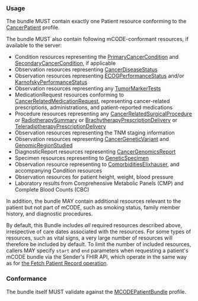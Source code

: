 ### Usage

The bundle MUST contain exactly one Patient resource conforming to the [CancerPatient](StructureDefinition-mcode-cancer-patient.html) profile.

The bundle MUST also contain following mCODE-conformant resources, if available to the server:

* Condition resources representing the [PrimaryCancerCondition](StructureDefinition-mcode-primary-cancer-condition.html) and [SecondaryCancerCondition](StructureDefinition-mcode-secondary-cancer-condition.html), if applicable
* Observation resources representing [CancerDiseaseStatus](StructureDefinition-mcode-cancer-disease-status.html)
* Observation resources representing [ECOGPerformanceStatus](StructureDefinition-mcode-ecog-performance-status.html) and/or [KarnofskyPerformanceStatus](StructureDefinition-mcode-karnofsky-performance-status.html)
* Observation resources representing any [TumorMarkerTests](StructureDefinition-mcode-tumor-marker-test.html)
* MedicationRequest resources conforming to [CancerRelatedMedicationRequest](StructureDefinition-mcode-cancer-related-medication-request.html), representing cancer-related prescriptions, administrations, and patient-reported medications
* Procedure resources representing any [CancerRelatedSurgicalProcedure](StructureDefinition-mcode-cancer-related-surgical-procedure.html) or [RadiotherapySummary](StructureDefinition-mcode-radiotherapy-summary.html) or [BrachytherapyPrescriptionDelivery](StructureDefinition-mcode-brachytherapy-prescription-delivery.html) or [TeleradiotherapyPrescriptionDelivery](StructureDefinition-mcode-teleradiotherapy-prescription-delivery.html)
* Observation resources representing the TNM staging information
* Observation resources representing [CancerGeneticVariant](StructureDefinition-mcode-cancer-genetic-variant.html) and [GenomicRegionStudied](StructureDefinition-mcode-genomic-region-studied.html)
* DiagnosticReport resources representing [CancerGenomicsReport](StructureDefinition-mcode-cancer-genomics-report.html)
* Specimen resources representing to [GeneticSpecimen](StructureDefinition-mcode-genetic-specimen.html)
* Observation resource representing to [ComorbiditiesElixhauser](StructureDefinition-mcode-comorbidities-elixhauser.html), and accompanying Condition resources
* Observation resources for patient height, weight, blood pressure
* Laboratory results from Comprehensive Metabolic Panels (CMP) and Complete Blood Counts (CBC)

In addition, the bundle MAY contain additional resources relevant to the patient but not part of mCODE, such as smoking status, family member history, and diagnostic procedures.

By default, this Bundle includes _all_ required resources described above, irrespective of care dates associated with the resources. For some types of resources, such as vital signs, a very large number of resources will therefore be included by default. To limit the number of included resources, callers MAY specify `start` and `end` parameters when requesting a patient's mCODE bundle via the Sender's FHIR API, which operate in the same way as for [the Fetch Patient Record operation](https://www.hl7.org/fhir/operation-patient-everything.html).

### Conformance

The bundle itself MUST validate against the [MCODEPatientBundle](StructureDefinition-mcode-patient-bundle.html) profile.
